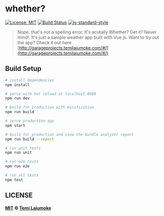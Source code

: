 # whether?
[![License: MIT](https://img.shields.io/badge/License-MIT-brightgreen.svg)](https://opensource.org/licenses/MIT) 
[![Build Status](https://travis-ci.org/temilaj/whether-vue.svg?branch=master)](https://travis-ci.org/temilaj/whether-vue) 
[![js-standard-style](https://img.shields.io/badge/code%20style-standard-brightgreen.svg)](https://github.com/feross/standard)


> Nope. that's not a spelling error. It's acutally Whether? Get it? Never mind!. It's just a sample weather app built with Vue js. Want to try out the app? Check it out here [http://garageprojects.temilajumoke.com/#/](http://garageprojects.temilajumoke.com/#/)

## Build Setup

``` bash
# install dependencies
npm install

# serve with hot reload at localhost:8080
npm run dev

# build for production with minification
npm run build

# serve production app
npm start

# build for production and view the bundle analyzer report
npm run build --report

# run unit tests
npm run unit

# run e2e tests
npm run e2e

# run all tests
npm test
```


## LICENSE

#### [MIT](./LICENSE) © [Temi Lajumoke](https://temilajumoke.com)

